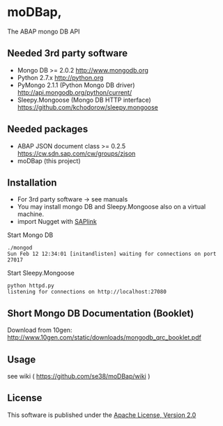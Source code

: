 # moDBap, 
The ABAP mongo DB API

## Needed 3rd party software
* Mongo DB >= 2.0.2 http://www.mongodb.org
* Python 2.7.x http://python.org
* PyMongo 2.1.1 (Python Mongo DB driver) http://api.mongodb.org/python/current/
* Sleepy.Mongoose (Mongo DB HTTP interface) https://github.com/kchodorow/sleepy.mongoose

## Needed packages
* ABAP JSON document class >= 0.2.5 https://cw.sdn.sap.com/cw/groups/zjson
* moDBap (this project)

## Installation
* For 3rd party software -> see manuals
* You may install mongo DB and Sleepy.Mongoose also on a virtual machine.
* import Nugget with [SAPlink](http://www.saplink.org)

Start Mongo DB 
```
./mongod
Sun Feb 12 12:34:01 [initandlisten] waiting for connections on port 27017
```
Start Sleepy.Mongoose 
```
python httpd.py
listening for connections on http://localhost:27080
```

## Short Mongo DB Documentation (Booklet)
Download from 10gen: http://www.10gen.com/static/downloads/mongodb_qrc_booklet.pdf

## Usage
see wiki ( https://github.com/se38/moDBap/wiki )

## License
This software is published under the [Apache License, Version 2.0](http://www.apache.org/licenses/LICENSE-2.0.html)